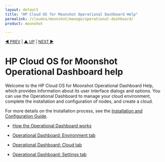 ```yaml
---
layout: default
title: "HP Cloud OS for Moonshot Operational Dashboard Help"
permalink: /cloudos/moonshot/manage/operational-dashboard/
product: moonshot

---
```




<script> 

function PageRefresh { 
onLoad="window.refresh"
}

PageRefresh();

</script>

<p style="font-size: small;"> <a href="/cloudos/moonshot/manage/troubleshooting/">&#9664; PREV</a> | <a href="/cloudos/moonshot/manage/">&#9650; UP</a> | <a href="/cloudos/moonshot/manage/operational-dashboard/how-opdash-works/">NEXT &#9654;</a> </p>

# HP Cloud OS for Moonshot Operational Dashboard help

Welcome to the HP Cloud OS for Moonshot Operational Dashboard Help, which provides information about its user interface dialogs and options. You can use the Operational Dashboard to manage your cloud environment, complete the installation and configuration of nodes, and create a cloud.

For more details on the Installation process, see the [Installation and Configuration Guide](/cloudos/moonshot/install/).

* [How the Operational Dashboard works](/cloudos/moonshot/manage/operational-dashboard/how-opdash-works)

* [Operational Dashboard: Environment tab](/cloudos/moonshot/manage/operational-dashboard/environment-tab)

* [Operational Dashboard: Cloud tab](/cloudos/moonshot/manage/operational-dashboard/cloud-tab)

* [Operational Dashboard: Settings tab](/cloudos/moonshot/manage/operational-dashboard/settings-tab)

